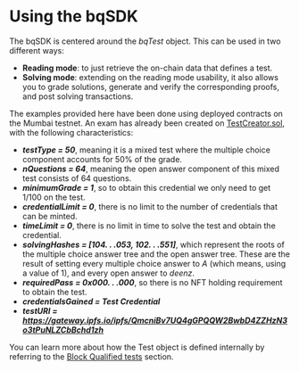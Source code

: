 # Using the bqSDK

The bqSDK is centered around the _bqTest_ object. This can be used in two different ways:
- **Reading mode**: to just retrieve the on-chain data that defines a test.
- **Solving mode**: extending on the reading mode usability, it also allows you to grade solutions, generate and verify the corresponding proofs, and post solving transactions.

The examples provided here have been done using deployed contracts on the Mumbai testnet. An exam has already been created on [TestCreator.sol](https://mumbai.polygonscan.com/address/0x403E6BBCB3Ddbe3487c09E8827e5dEf058FE6db4#code), with the following characteristics:
- _**testType = 50**_, meaning it is a mixed test where the multiple choice component accounts for 50% of the grade.
- _**nQuestions = 64**_, meaning the open answer component of this mixed test consists of 64 questions.
- _**minimumGrade = 1**_, so to obtain this credential we only need to get 1/100 on the test.
- _**credentialLimit = 0**_, there is no limit to the number of credentials that can be minted.
- _**timeLimit = 0**_, there is no limit in time to solve the test and obtain the credential.
- _**solvingHashes = [104. . .053, 102. . .551]**_, which represent the roots of the multiple choice answer tree and the open answer tree. These are the result of setting every multiple choice answer to *A* (which means, using a value of 1), and every open answer to *deenz*.
- _**requiredPass = 0x000. . .000**_, so there is no NFT holding requirement to obtain the test.
- _**credentialsGained = Test Credential**_
- _**testURI = https://gateway.ipfs.io/ipfs/QmcniBv7UQ4gGPQQW2BwbD4ZZHzN3o3tPuNLZCbBchd1zh**_

You can learn more about how the Test object is defined internally by referring to the [Block Qualified tests](../direct-interfacing/bq-tests/README.md) section.